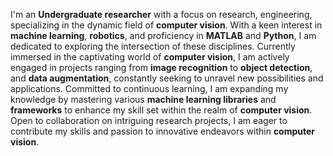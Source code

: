 I'm an **Undergraduate researcher** with a focus on research, engineering, specializing in the dynamic field of **computer vision**. With a keen interest in **machine learning**, **robotics**, and proficiency in **MATLAB** and **Python**, I am dedicated to exploring the intersection of these disciplines. Currently immersed in the captivating world of **computer vision**, I am actively engaged in projects ranging from **image recognition** to **object detection**, and **data augmentation**, constantly seeking to unravel new possibilities and applications. Committed to continuous learning, I am expanding my knowledge by mastering various **machine learning libraries** and **frameworks** to enhance my skill set within the realm of **computer vision**. Open to collaboration on intriguing research projects, I am eager to contribute my skills and passion to innovative endeavors within **computer vision**.
